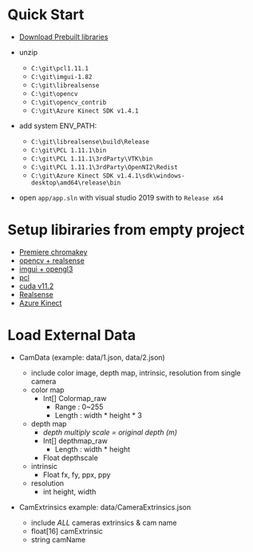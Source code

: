 # Quick Start

- [Download Prebuilt libraries](https://drive.google.com/drive/folders/12qkwRdiAgQ-W6m_Nk8xAT9LLaW6u-mRJ?usp=sharing)

- unzip
  - `C:\git\pcl1.11.1`
  - `C:\git\imgui-1.82`
  - `C:\git\librealsense`
  - `C:\git\opencv`
  - `C:\git\opencv_contrib`
  - `C:\git\Azure Kinect SDK v1.4.1`

- add system ENV_PATH:
  - `C:\git\librealsense\build\Release`
  - `C:\git\PCL 1.11.1\bin`
  - `C:\git\PCL 1.11.1\3rdParty\VTK\bin`
  - `C:\git\PCL 1.11.1\3rdParty\OpenNI2\Redist`
  - `C:\git\Azure Kinect SDK v1.4.1\sdk\windows-desktop\amd64\release\bin`

- open `app/app.sln` with visual studio 2019 swith to `Release x64`

# Setup libiraries from empty project

- [Premiere chromakey](./Premierechromakey.md)
- [opencv + realsense](./OpenCV-Realsesne.md)
- [imgui + opengl3](./Imgui-OpenGL3.md)
- [pcl](./pcl.md)
- [cuda v11.2](./cuda.md)
- [Realsense](./Realsense.md)
- [Azure Kinect](./azureKinect.md)

# Load External Data

+ CamData (example: data/1.json, data/2.json)
	+ include color image, depth map, intrinsic, resolution from single camera
	+ color map
		+ Int[] Colormap_raw 
			+ Range : 0~255
			+ Length : width * height * 3
	+ depth map
		+ *depth multiply scale = original depth (m)*
		+ Int[] depthmap_raw
			+ Length : width * height
		+ Float depthscale
	+ intrinsic
		+ Float fx, fy, ppx, ppy
	+ resolution
		+ int height, width

+ CamExtrinsics example: data/CameraExtrinsics.json
	+ include *ALL* cameras extrinsics & cam name
	+ float[16] camExtrinsic
	+ string camName